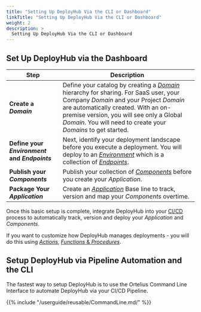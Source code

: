 ```yaml
---
title: "Setting Up DeployHub Via the CLI or Dashboard"
linkTitle: "Setting Up DeployHub Via the CLI or Dashboard"
weight: 2
description: >
  Setting Up DeployHub Via the CLI or Dashboard
---
```


## Set Up DeployHub via the Dashboard

| Step | Description |
| --- | --- |
**Create a _Domain_** | Define your catalog by creating a [_Domain_](/userguide/first-steps/2-defining-domains/) hierarchy for sharing. For SaaS user, your Company _Domain_ and your Project _Domain_ are automatically created. With an on-premise version, you will see only a Global _Domain_. You will need to create your _Domains_ to get started.
|**Define your _Environment_ and _Endpoints_** | Next, identify your deployment landscape before you execute a deployment. You will deploy to an [_Environment_](/userguide/first-steps/2-define-environments/) which is a collection of [_Endpoints_](/userguide/first-steps/2-define-endpoints/).
|**Publish your _Components_**| Publish your collection of [_Components_](/userguide/publishing-components/) before you create your _Application_.|
|**Package Your _Application_** | Create an [_Application_](/userguide/packaging-applications/) Base line to track, version and map your _Components_ overtime.

Once this basic setup is complete, integrate DeployHub into your [CI/CD](/userguide/integrations/ci-cd_integrations/) process to automatically track, version and deploy your _Application_ and _Components_.

If you want to customize how DeployHub manages deployments - you will do this using [_Actions_](/userguide/customizations/2-define-your-actions/), [_Functions_ & _Procedures_](/userguide/customizations/2-define-your-functions-and-procedures/).

## Setup DeployHub via Pipeline Automation and the CLI

The fastest way to setup DeployHub is to use the Ortelius Command Line Interface to automate DeployHub via your CI/CD Pipeline.

{{% include "/userguide/reusable/CommandLine.md/" %}}


